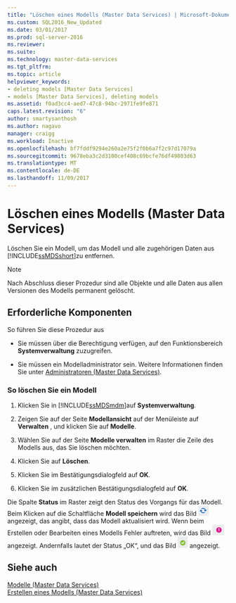 ```yaml
---
title: "Löschen eines Modells (Master Data Services) | Microsoft-Dokumentation"
ms.custom: SQL2016_New_Updated
ms.date: 03/01/2017
ms.prod: sql-server-2016
ms.reviewer: 
ms.suite: 
ms.technology: master-data-services
ms.tgt_pltfrm: 
ms.topic: article
helpviewer_keywords:
- deleting models [Master Data Services]
- models [Master Data Services], deleting models
ms.assetid: f0ad3cc4-aed7-47c8-94bc-2971fe9fe871
caps.latest.revision: "6"
author: smartysanthosh
ms.author: nagavo
manager: craigg
ms.workload: Inactive
ms.openlocfilehash: bf7fddf9294e260a2e75f2f0b6a7f2c97d17079a
ms.sourcegitcommit: 9678eba3c2d3100cef408c69bcfe76df49803d63
ms.translationtype: MT
ms.contentlocale: de-DE
ms.lasthandoff: 11/09/2017
---
```

# <a name="delete-a-model-master-data-services"></a>Löschen eines Modells (Master Data Services)
  Löschen Sie ein Modell, um das Modell und alle zugehörigen Daten aus [!INCLUDE[ssMDSshort](../includes/ssmdsshort-md.md)]zu entfernen.  
  
> [!NOTE]  
>  Nach Abschluss dieser Prozedur sind alle Objekte und alle Daten aus allen Versionen des Modells permanent gelöscht.  
  
## <a name="prerequisites"></a>Erforderliche Komponenten  
 So führen Sie diese Prozedur aus  
  
-   Sie müssen über die Berechtigung verfügen, auf den Funktionsbereich **Systemverwaltung** zuzugreifen.  
  
-   Sie müssen ein Modelladministrator sein. Weitere Informationen finden Sie unter [Administratoren &#40;Master Data Services&#41;](../master-data-services/administrators-master-data-services.md).  
  
### <a name="to-delete-a-model"></a>So löschen Sie ein Modell  
  
1.  Klicken Sie in [!INCLUDE[ssMDSmdm](../includes/ssmdsmdm-md.md)]auf **Systemverwaltung**.  
  
2.  Zeigen Sie auf der Seite **Modellansicht** auf der Menüleiste auf **Verwalten** , und klicken Sie auf **Modelle**.  
  
3.  Wählen Sie auf der Seite **Modelle verwalten** im Raster die Zeile des Modells aus, das Sie löschen möchten.  
  
4.  Klicken Sie auf **Löschen**.  
  
5.  Klicken Sie im Bestätigungsdialogfeld auf **OK**.  
  
6.  Klicken Sie im zusätzlichen Bestätigungsdialogfeld auf **OK**.  
  
 Die Spalte **Status** im Raster zeigt den Status des Vorgangs für das Modell. Beim Klicken auf die Schaltfläche **Modell speichern** wird das Bild ![Aktualisieren](../master-data-services/media/mds-model-status-updating.png "Updating") angezeigt, das angibt, dass das Modell aktualisiert wird. Wenn beim Erstellen oder Bearbeiten eines Modells Fehler auftreten, wird das Bild ![Fehler](../master-data-services/media/mds-model-status-error.png "Error") angezeigt. Andernfalls lautet der Status „OK“, und das Bild ![OK](../master-data-services/media/mds-model-status-ok.png "OK") angezeigt.  
  
## <a name="see-also"></a>Siehe auch  
 [Modelle &#40;Master Data Services&#41;](../master-data-services/models-master-data-services.md)   
 [Erstellen eines Modells &#40;Master Data Services&#41;](../master-data-services/create-a-model-master-data-services.md)  
  
  
